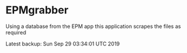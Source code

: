# EPMgrabber
Using a database from the EPM app this application scrapes the files as required


Latest backup: Sun Sep 29 03:34:01 UTC 2019
